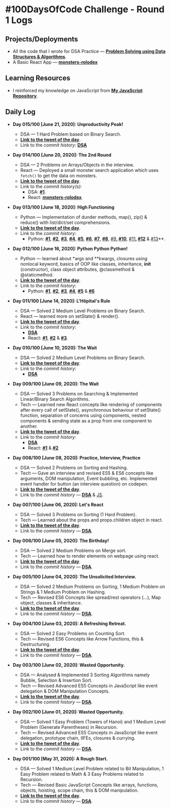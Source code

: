 # #100DaysOfCode Challenge - Round 1 Logs

## Projects/Deployments

- All the code that I wrote for DSA Practice &mdash; **[Problem Solving using Data Structures & Algorithms](https://ch-sriram.github.io/problem-solving-dsa/)**.
- A Basic React App &mdash; **[monsters-rolodex](https://ch-sriram.github.io/monsters-rolodex/)**

## Learning Resources

- I reinforced my knowledge on JavaScript from **[My JavaScript Repository](https://ch-sriram.github.io/JavaScript/)**.

## Daily Log

- **Day 015/100 [June 21, 2020]: Unproductivity Peak!**
  - DSA &mdash; 1 Hard Problem based on Binary Search.
  - **[Link to the tweet of the day](https://twitter.com/sriram68276699/status/1274551733927043073)**.
  - Link to the *commit history*: **[DSA](https://github.com/Ch-sriram/problem-solving-dsa/commit/7b9be75f074feb52a866cdfa3e2477ec871fdbfe)**

- **Day 014/100 [June 20, 2020]: The 2nd Round**
  - DSA &mdash; 2 Problems on Arrays/Objects in the interview.
  - React &mdash; Deployed a small monster search application which uses `fetch()` to get the data on monsters.
  - **[Link to the tweet of the day](https://twitter.com/sriram68276699/status/1274061030205743104)**.
  - Link to the *commit history(s)*:
    - DSA: **[#1](https://gist.github.com/Ch-sriram/eae47ac61bb90506747cb33e136bc3c5)**.
    - React: **[monsters-rolodex](https://ch-sriram.github.io/monsters-rolodex/)**.

- **Day 013/100 [June 18, 2020]: High Functioning**
  - Python &mdash; Implementation of dunder methods, map(), zip() & reduce() with list/dict/set comprehensions.
  - **[Link to the tweet of the day](https://twitter.com/sriram68276699/status/1273702707379843072)**.
  - Link to the *commit history*: 
    - Python: **[#1](https://github.com/Ch-sriram/python-advanced-concepts/commit/840ba8c0e6044bd9044307f58674966fea1287f5)**, **[#2](https://github.com/Ch-sriram/python-advanced-concepts/commit/a68e1828fea78b1959be247d14d77bc754e1c9bc)**, **[#3](https://github.com/Ch-sriram/python-advanced-concepts/commit/4dc033817e4a953fad6f639036d607b2c12dab72)**, **[#4](https://github.com/Ch-sriram/python-advanced-concepts/commit/602b78b81641e4592343dc17d090790f1306796a)**, **[#5](https://github.com/Ch-sriram/python-advanced-concepts/commit/b6372cbd45b28454d3f5814c8fc5f13bae7511ba)**, **[#6](https://github.com/Ch-sriram/python-advanced-concepts/commit/b1a3a8451c323b9e0c8ff7cbfef5f4a92e365cfd)**, **[#7](https://github.com/Ch-sriram/python-advanced-concepts/commit/482d39996d83781a80b1e4333d04772094fd1602)**, **[#8](https://github.com/Ch-sriram/python-advanced-concepts/commit/bcc79148e30ede3ced36f2820584d9779a718b49)**, [#9](https://github.com/Ch-sriram/python-advanced-concepts/commit/b7b805858837c9ecbab9709a19ecd20da9b7c38c)**, [#10](https://github.com/Ch-sriram/python-advanced-concepts/commit/b7b805858837c9ecbab9709a19ecd20da9b7c38c)**, [#11](https://github.com/Ch-sriram/python-advanced-concepts/commit/e43249dba6347f8d8318508ee53fffa13e7be69c)**, [#12](https://github.com/Ch-sriram/python-advanced-concepts/commit/b6321f70329a13430c3c4b87878da72a2e3b38f7)** & [#13](https://github.com/Ch-sriram/python-advanced-concepts/commit/ba94a6b6b0b5d78a1380868255a104d7a6466f4f)**.

- **Day 012/100 [June 16, 2020]: Python Python Python!**
  - Python &mdash; learned about *args and **kwargs, closures using nonlocal keyword, basics of OOP like classes, inheritance, __init__ (constructor), class object attributes, @classmethod & @staticmethod.
  - **[Link to the tweet of the day](https://twitter.com/sriram68276699/status/1272960074986647554)**.
  - Link to the *commit history*: 
    - Python: **[#1](https://github.com/Ch-sriram/python-advanced-concepts/commit/755792c0d4a0b290402b66ec816844557ddfff3b)**, **[#2](https://github.com/Ch-sriram/python-advanced-concepts/commit/34493d1738d4a75e37881173c4429b5e2738d3db)**, **[#3](https://github.com/Ch-sriram/python-advanced-concepts/commit/a5e2c4257cdde8d160b80eee6f40539ed063ad67)**, **[#4](https://github.com/Ch-sriram/python-advanced-concepts/commit/74b7a39e051637775ed18b7c052ebc94613ab0aa)**, **[#5](https://github.com/Ch-sriram/python-advanced-concepts/commit/68ee049423c8650d9c20a5f40598b140d72a5c41)** & **[#6](https://github.com/Ch-sriram/python-advanced-concepts/commit/253e7084b398e0f928f7e239a783ba254bd0c814)**

- **Day 011/100 [June 14, 2020]: L'Hôpital's Rule**
  - DSA &mdash; Solved 2 Medium Level Problems on Binary Search.
  - React &mdash; learned more on setState() & render().
  - **[Link to the tweet of the day](https://twitter.com/sriram68276699/status/1271897204072955904)**.
  - Link to the *commit history*: 
    - **[DSA](https://github.com/Ch-sriram/problem-solving-dsa/commit/6bd851ed23a8310ab7309702aca75e1e6d11a5cc)**
    - React: **[#1](https://github.com/Ch-sriram/react/commit/5a4d5970d90b1871b46c9cbc04c02d3a38560014)**, **[#2](https://github.com/Ch-sriram/react/commit/d4019dad916dcdd797e18b3dc3bf19660a5fbbd4)** & **[#3](https://github.com/Ch-sriram/react/commit/d4019dad916dcdd797e18b3dc3bf19660a5fbbd4)**.

- **Day 010/100 [June 10, 2020]: The Wait**
  - DSA &mdash; Solved 2 Medium Level Problems on Binary Search.
  - **[Link to the tweet of the day](https://twitter.com/sriram68276699/status/1270789333864284162)**.
  - Link to the *commit history*: 
    - **[DSA](https://github.com/Ch-sriram/problem-solving-dsa/commit/e9818909998a287e5e2516a2f98ce99bb6fa6f5a)**

- **Day 009/100 [June 09, 2020]: The Wait**
  - DSA &mdash; Solved 3 Problems on Searching & Implemented Linear/Binary Search Algorithms.
  - Tech &mdash; Learned new React concepts like rendering of components after every call of setState(), asynchronous behaviour of setState() function, separation of concerns using components, nested components & sending state as a prop from one component to another.
  - **[Link to the tweet of the day](https://twitter.com/sriram68276699/status/1270426183956480000)**.
  - Link to the *commit history*: 
    - **[DSA](https://github.com/Ch-sriram/problem-solving-dsa/commit/71ba433a75b9c373fb324026b3737c2d2b66b318)**
    - React: **[#1](https://github.com/Ch-sriram/react/commit/bbb046138407be5c45422966ffce22faac9563d1)** & **[#2](https://github.com/Ch-sriram/react/commit/13265c1fbb5e4d90bb0f82e8ac5fbe4287de67b5)**

- **Day 008/100 [June 08, 2020]: Practice, Interview, Practice**
  - DSA &mdash; Solved 2 Problems on Sorting and Hashing.
  - Tech &mdash; Gave an interview and revised ES5 & ES6 concepts like arguments, DOM manipulation, Event bubbling, etc. Implemented event handler for button (an interview question) on codepen.
  - **[Link to the tweet of the day](https://twitter.com/sriram68276699/status/1270050752916905985)**.
  - Link to the *commit history* &mdash; **[DSA](https://github.com/Ch-sriram/problem-solving-dsa/commit/0abd75b260d1f4bf5dcb02b26e77d45711f35865)** & [JS](https://codepen.io/ch-sriram/pen/bGEVgQy).

- **Day 007/100 [June 06, 2020]: Let's React**
  - DSA &mdash; Solved 3 Problems on Sorting (1 Hard Problem).
  - Tech &mdash; Learned about the props and props.children object in react.
  - **[Link to the tweet of the day](https://twitter.com/sriram68276699/status/1269369510961860617)**.
  - Link to the *commit history* &mdash; **[DSA](https://github.com/Ch-sriram/problem-solving-dsa/commit/57d15e33b9315dc0a06a099094164dc233366d18)**.

- **Day 006/100 [June 05, 2020]: The Birthday!**
  - DSA &mdash; Solved 2 Medium Problems on Merge sort.
  - Tech &mdash; Learned how to render elements on webpage using react.
  - **[Link to the tweet of the day](https://twitter.com/sriram68276699/status/1268960517764206592)**.
  - Link to the *commit history* &mdash; **[DSA](https://github.com/Ch-sriram/problem-solving-dsa/commit/d97a21c645602303b7afaa9904c7656248b21b06)**.

- **Day 005/100 [June 04, 2020]: The Unsolicited Interview.**
  - DSA &mdash; Solved 2 Medium Problems on Sorting, 1 Medium Problem on Strings & 1 Medium Problem on Hashing.
  - Tech &mdash; Revised ES6 Concepts like spread/rest operators (...), Map object, classes & inheritance.
  - **[Link to the tweet of the day](https://twitter.com/sriram68276699/status/1268611085118013446)**.
  - Link to the *commit history* &mdash; **[DSA](https://github.com/Ch-sriram/problem-solving-dsa/commit/85865dcb60a9d555822d34dd0003d7c9538aa07a)**.

- **Day 004/100 [June 03, 2020]: A Refreshing Retreat.**
  - DSA &mdash; Solved 2 Easy Problems on Counting Sort.
  - Tech &mdash; Revised ES6 Concepts like Arrow Functions, this & Destructuring.
  - **[Link to the tweet of the day](https://twitter.com/sriram68276699/status/1268242995284971528)**.
  - Link to the *commit history* &mdash; **[DSA](https://github.com/Ch-sriram/problem-solving-dsa/commit/2f767d079f5e684961f9ff7325c04731869c7eca)**.

- **Day 003/100 [June 02, 2020]: Wasted Opportunity.**
  - DSA &mdash; Analysed & Implemented 3 Sorting Algorithms namely Bubble, Selection & Insertion Sort.
  - Tech &mdash; Revised Advanced ES5 Concepts in JavaScript like event delegation & DOM Manipulation Concepts.
  - **[Link to the tweet of the day](https://twitter.com/sriram68276699/status/1267899330477715457?s=20)**.
  - Link to the *commit history* &mdash; **[DSA](https://github.com/Ch-sriram/problem-solving-dsa/commit/d3ac5d88e567ff1978c5cc7de6daaa7e491b2b15)**.

- **Day 002/100 [June 01, 2020]: Wasted Opportunity.**
  - DSA &mdash; Solved 1 Easy Problem (Towers of Hanoi) and 1 Medium Level Problem (Generate Parentheses) in Recursion.
  - Tech &mdash; Revised Advanced ES5 Concepts in JavaScript like event delegation, prototype chain, IIFEs, closures & currying.
  - **[Link to the tweet of the day](https://twitter.com/sriram68276699/status/1267517432303927297?s=20)**.
  - Link to the *commit history* &mdash; **[DSA](https://github.com/Ch-sriram/problem-solving-dsa/commit/0925eae1d71a58dcb4637cc6ffd55a47cecfad5b)**.

- **Day 001/100 [May 31, 2020]: A Rough Start.**
  - DSA &mdash; Solved 1 Medium Level Problem related to Bit Manipulation, 1 Easy Problem related to Math & 3 Easy Problems related to Recursion.
  - Tech &mdash; Revised Basic JavaScript Concepts like arrays, functions, objects, hoisting, scope chain, this & DOM manipulation.
  - **[Link to the tweet of the day](https://twitter.com/sriram68276699/status/1267140437778857985?s=20)**.
  - Link to the *commit history* &mdash; **[DSA](https://github.com/Ch-sriram/problem-solving-dsa/commit/6e7ba038165e227f8f73e163b9632de0cfa7209a)**.

